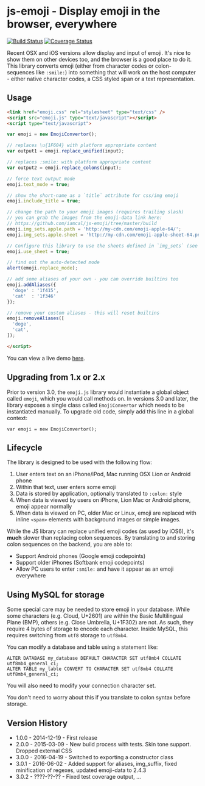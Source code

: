 # js-emoji - Display emoji in the browser, everywhere

[![Build Status](https://travis-ci.org/iamcal/js-emoji.svg)](https://travis-ci.org/iamcal/js-emoji)
[![Coverage Status](https://coveralls.io/repos/iamcal/js-emoji/badge.svg)](https://coveralls.io/r/iamcal/js-emoji)

Recent OSX and iOS versions allow display and input of emoji. It's nice to show them on 
other devices too, and the browser is a good place to do it. This library converts emoji
(either from character codes or colon-sequences like `:smile:`) into something that will
work on the host computer - either native character codes, a CSS styled span or a text
representation.


## Usage

```html
<link href="emoji.css" rel="stylesheet" type="text/css" />
<script src="emoji.js" type="text/javascript"></script>
<script type="text/javascript">

var emoji = new EmojiConvertor();

// replaces \u{1F604} with platform appropriate content
var output1 = emoji.replace_unified(input);

// replaces :smile: with platform appropriate content
var output2 = emoji.replace_colons(input);

// force text output mode
emoji.text_mode = true;

// show the short-name as a `title` attribute for css/img emoji
emoji.include_title = true;

// change the path to your emoji images (requires trailing slash)
// you can grab the images from the emoji-data link here:
// https://github.com/iamcal/js-emoji/tree/master/build
emoji.img_sets.apple.path = 'http://my-cdn.com/emoji-apple-64/';
emoji.img_sets.apple.sheet = 'http://my-cdn.com/emoji-apple-sheet-64.png';

// Configure this library to use the sheets defined in `img_sets` (see above)
emoji.use_sheet = true;

// find out the auto-detected mode
alert(emoji.replace_mode);

// add some aliases of your own - you can override builtins too
emoji.addAliases({
  'doge' : '1f415',
  'cat'  : '1f346'
});

// remove your custom aliases - this will reset builtins
emoji.removeAliases([
  'doge',
  'cat',
]);

</script>
```

You can view a live demo <a href="http://unicodey.com/js-emoji/demo/demo.htm">here</a>.


## Upgrading from 1.x or 2.x

Prior to version 3.0, the `emoji.js` library would instantiate a global object called `emoji`, which you would call methods on.
In versions 3.0 and later, the library exposes a single class called `EmojiConvertor` which needs to be instantiated manually.
To upgrade old code, simply add this line in a global context:

    var emoji = new EmojiConvertor();


## Lifecycle

The library is designed to be used with the following flow:

1.  User enters text on an iPhone/iPod, Mac running OSX Lion or Android phone
2.  Within that text, user enters some emoji
3.  Data is stored by application, optionally translated to `:colon:` style
4.  When data is viewed by users on iPhone, Lion Mac or Android phone, emoji appear normally
5.  When data is viewed on PC, older Mac or Linux, emoji are replaced with inline `<span>` elements with background images or simple images.

While the JS library can replace unified emoji codes (as used by iOS6), it's **much** slower than
replacing colon sequences. By translating to and storing colon sequences on the backend, you are able to:

* Support Android phones (Google emoji codepoints)
* Support older iPhones (Softbank emoji codepoints)
* Allow PC users to enter `:smile:` and have it appear as an emoji everywhere


## Using MySQL for storage

Some special care may be needed to store emoji in your database. While some characters (e.g. Cloud, U+2601) are
within the Basic Multilingual Plane (BMP), others (e.g. Close Umbrella, U+1F302) are not. As such, 
they require 4 bytes of storage to encode each character. Inside MySQL, this requires switching from `utf8` 
storage to `utf8mb4`.

You can modify a database and table using a statement like:

    ALTER DATABASE my_database DEFAULT CHARACTER SET utf8mb4 COLLATE utf8mb4_general_ci;
    ALTER TABLE my_table CONVERT TO CHARACTER SET utf8mb4 COLLATE utf8mb4_general_ci;

You will also need to modify your connection character set.

You don't need to worry about this if you translate to colon syntax before storage.


## Version History

* 1.0.0 - 2014-12-19 - First release
* 2.0.0 - 2015-03-09 - New build process with tests. Skin tone support. Dropped external CSS
* 3.0.0 - 2016-04-19 - Switched to exporting a constructor class
* 3.0.1 - 2016-06-02 - Added support for aliases, img_suffix, fixed minification of regexes, updated emoji-data to 2.4.3
* 3.0.2 - ????-??-?? - Fixed test coverage output, ...
